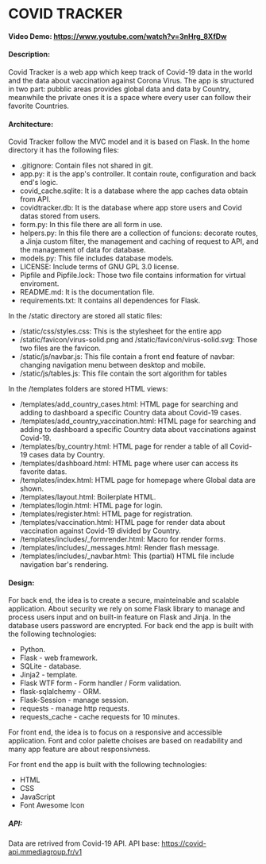 # COVID TRACKER
#### Video Demo:  https://www.youtube.com/watch?v=3nHrg_8XfDw
#### Description:
Covid Tracker is a web app which keep track of Covid-19 data in the world and the data about vaccination against Corona Virus. The app is structured in two part: pubblic areas provides global data and data by Country, meanwhile the private ones it is a space where every user can follow their favorite Countries.

#### Architecture:
Covid Tracker follow the MVC model and it is based on Flask.
In the home directory it has the following files:

* .gitignore: Contain files not shared in git.
* app.py: it is the app's controller. It contain route, configuration and back end's logic.
* covid_cache.sqlite: It is a database where the app caches data obtain from API.
* covidtracker.db: It is the database where app store users and Covid datas stored from users.
* form.py: In this file there are all form in use.
* helpers.py: In this file there are a collection of funcions: decorate routes, a Jinja custom filter, the management and caching of request to API, and the management of data for database.   
* models.py: This file includes database models.
* LICENSE: Include terms of GNU GPL 3.0 license.
* Pipfile and Pipfile.lock: Those two file contains information for virtual enviroment.
* README.md: It is the documentation file.
* requirements.txt: It contains all dependences for Flask.

In the /static directory are stored all static files:
* /static/css/styles.css: This is the stylesheet for the entire app
* /static/favicon/virus-solid.png and /static/favicon/virus-solid.svg: Those two files are the favicon.
* /static/js/navbar.js: This file contain a front end feature of navbar: changing navigation menu between desktop and mobile.
* /static/js/tables.js: This file contain the sort algorithm for tables

In the /templates folders are stored HTML views:
* /templates/add_country_cases.html: HTML page for searching and adding to dashboard a specific Country data about Covid-19 cases.
* /templates/add_country_vaccination.html: HTML page for searching and adding to dashboard a specific Country data about vaccinations against Covid-19.
* /templates/by_country.html: HTML page for render a table of all Covid-19 cases data by Country.
* /templates/dashboard.html: HTML page where user can access its favorite datas.
* /templates/index.html: HTML page for homepage where Global data are shown.
* /templates/layout.html: Boilerplate HTML.
* /templates/login.html: HTML page for login.
* /templates/register.html: HTML page for registration.
* /templates/vaccination.html: HTML page for render data about vaccination against Covid-19 divided by Country. 
* /templates/includes/_formrender.html: Macro for render forms.
* /templates/includes/_messages.html: Render flash message.
* /templates/includes/_navbar.html: This (partial) HTML file include navigation bar's rendering. 

#### Design:
For back end, the idea is to create a secure, mainteinable and scalable application. About security we rely on some Flask library to manage and process users input and on built-in feature on Flask and Jinja. In the database users password are encrypted.
For back end the app is built with the following technologies: 

* Python.
* Flask - web framework.
* SQLite - database.
* Jinja2 - template. 
* Flask WTF form - Form handler / Form validation.
* flask-sqlalchemy - ORM.
* Flask-Session - manage session.
* requests - manage http requests.
* requests_cache - cache requests for 10 minutes.

For front end, the idea is to focus on a responsive and accessible application. Font and color palette choises are based on readability and many app feature are about responsivness. 

For front end the app is built with the following technologies: 
* HTML 
* CSS 
* JavaScript
* Font Awesome Icon
##### API:
Data are retrived from Covid-19 API.
API base:
https://covid-api.mmediagroup.fr/v1